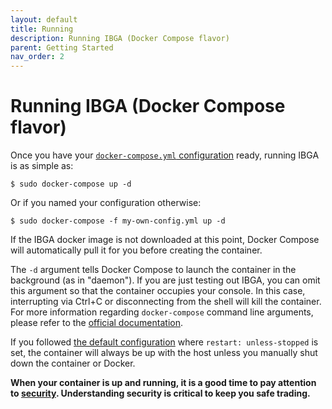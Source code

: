 ```yaml
---
layout: default
title: Running
description: Running IBGA (Docker Compose flavor)
parent: Getting Started
nav_order: 2
---
```


# Running IBGA (Docker Compose flavor)

Once you have your [`docker-compose.yml` configuration](configuring.md) ready, running IBGA is as simple as:

    $ sudo docker-compose up -d

Or if you named your configuration otherwise:

    $ sudo docker-compose -f my-own-config.yml up -d

If the IBGA docker image is not downloaded at this point, Docker Compose will automatically pull it for you before creating the container.

The `-d` argument tells Docker Compose to launch the container in the background (as in "daemon"). If you are just testing out IBGA, you can omit this argument so that the container occupies your console. In this case, interrupting via Ctrl+C or disconnecting from the shell will kill the container. For more information regarding `docker-compose` command line arguments, please refer to the <a href="https://docs.docker.com/compose/reference/" target="_blank">official documentation</a>.

If you followed [the default configuration](configuring.md#an-example-docker-compose-configuration-file) where `restart: unless-stopped` is set, the container will always be up with the host unless you manually shut down the container or Docker.

**When your container is up and running, it is a good time to pay attention to [security](../references/security.md). Understanding security is critical to keep you safe trading.**
